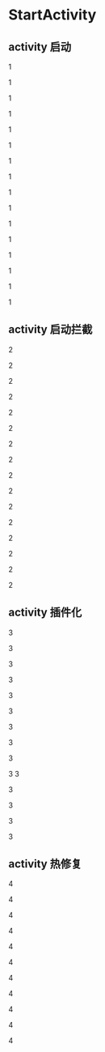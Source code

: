 # StartActivity

## activity 启动
1

1

1

1

1

1

1

1

1

1

1

1

1

1

1

1

## activity 启动拦截
2

2

2

2

2

2

2

2

2

2

2

2

2

2

2

2

## activity 插件化
3

3

3

3

3

3

3

3

3

3
3

3

3

3

3

## activity 热修复
4

4

4

4

4

4

4

4

4

4

4
